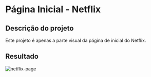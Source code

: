 <h1>Página Inicial - Netflix</h1>

<h2>Descrição do projeto</h2>

<p>Este projeto é apenas a parte visual da página de inicial do Netflix.</p>

<h2>Resultado</h2>

![netflix-page](https://github.com/alexfilhoo/netflix-home/assets/97108107/27290cc3-b9c3-4584-971b-829926a7e120)

